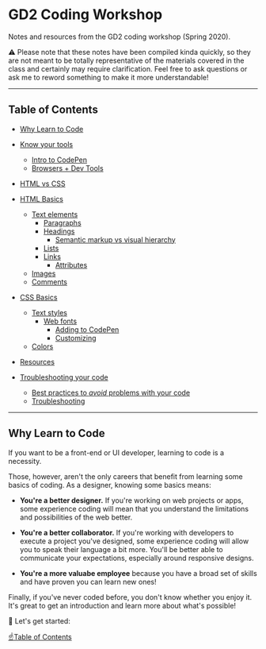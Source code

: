 # GD2 Coding Workshop
Notes and resources from the GD2 coding workshop (Spring 2020).

⚠️ Please note that these notes have been compiled kinda quickly, so they are not meant to be totally representative of the materials covered in the class and certainly may require clarification. Feel free to ask questions or ask me to reword something to make it more understandable!


---

## Table of Contents

* [Why Learn to Code](README.md#why-learn-to-code)

* [Know your tools](tools.md)
  * [Intro to CodePen](tools.md#intro-to-codepen)
  * [Browsers + Dev Tools](tools.md#browsers--dev-tools)

* [HTML vs CSS](html-vs-css.md)

* [HTML Basics](html-basics.md)
   * [Text elements](html-basics.md#text-elements)
      * [Paragraphs](html-basics.md#paragraphs)
      * [Headings](html-basics.md#headings)
         * [Semantic markup vs visual hierarchy](html-basics.md#semantic-markup-vs-visual-hierarchy)
      * [Lists](html-basics.md#lists)
      * [Links](html-basics.md#links)
         * [Attributes](html-basics.md#attributes)
   * [Images](html-basics.md#images)
   * [Comments](html-basics.md#comments)

* [CSS Basics](css-basics.md#css-basics)
  * [Text styles](css-basics.md#text-styles)
      * [Web fonts](css-basics.md#web-fonts)
        * [Adding to CodePen](css-basics.md#adding-to-codepen)
        * [Customizing](css-basics.md#customizing)
  * [Colors](css-basics.md#colors)

* [Resources](resources.md)

* [Troubleshooting your code](troubleshooting.md)
   * [Best practices to <em>avoid</em> problems with your code](troubleshooting.md#best-practices-to-avoid-problems-with-your-code)
   * [Troubleshooting](troubleshooting.md#troubleshooting)

---

## Why Learn to Code

If you want to be a front-end or UI developer, learning to code is a necessity.

Those, however, aren't the only careers that benefit from learning some basics of coding. As a designer, knowing some basics means:

- **You're a better designer.** If you're working on web projects or apps, some experience coding will mean that you understand the limitations and possibilities of the web better.

- **You're a better collaborator.** If you're working with developers to execute a project you've designed, some experience coding will allow you to speak their language a bit more. You'll be better able to communicate your expectations, especially around responsive designs.

- **You're a more valuabe employee** because you have a broad set of skills and have proven you can learn new ones!

Finally, if you've never coded before, you don't know whether you enjoy it. It's great to get an introduction and learn more about what's possible!

🎉 Let's get started:

[☝️Table of Contents](#table-of-contents)
